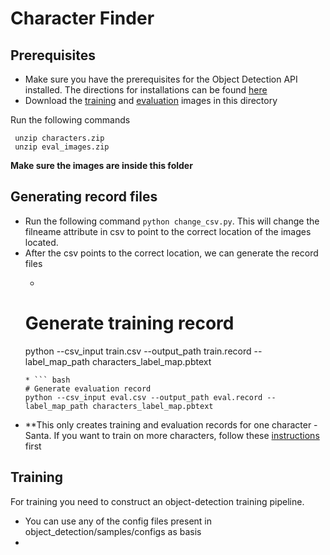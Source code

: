 # Character Finder

## Prerequisites 
* Make sure you have the prerequisites for the Object Detection API installed. The directions for installations can be found [here](https://github.com/tensorflow/models/blob/master/research/object_detection/g3doc/installation.md)
* Download the [training](https://www.dropbox.com/s/linj0vexpsfgju3/characters.zip?dl=1) and [evaluation](https://www.dropbox.com/s/057f3o1zsyd8k26/eval_images.zip?dl=1) images in this directory

Run the  following commands 
```
 unzip characters.zip
 unzip eval_images.zip
```
**Make sure the images are inside this folder** 

## Generating record files
* Run the following command 
` python change_csv.py `.
This will change the filneame attribute in csv to point to the correct location of the images located.
* After the csv points to the correct location, we can generate the record files
	* ``` bash
	# Generate training record
	python --csv_input train.csv --output_path train.record --label_map_path characters_label_map.pbtext 
	``` 
	* ``` bash
	# Generate evaluation record
	python --csv_input eval.csv --output_path eval.record --label_map_path characters_label_map.pbtext 
	```
* **This only creates training and evaluation records for one character - Santa. If you want to train on more characters, follow these [instructions](#abcd) first 

## Training
For training you need to construct an object-detection training pipeline. 
* You can use any of the config files present in object\_detection/samples/configs as basis
* 

<a name="abcd"></a>
